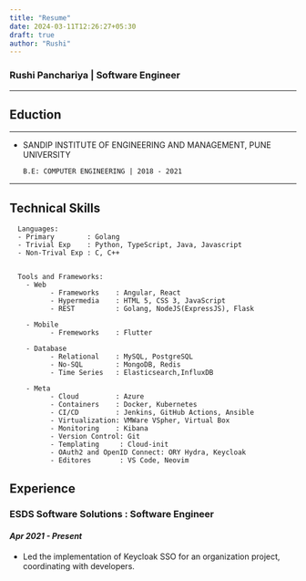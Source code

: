 ```yaml
---
title: "Resume"
date: 2024-03-11T12:26:27+05:30
draft: true
author: "Rushi"
---
```


### Rushi Panchariya | Software Engineer
---
## Eduction
---
- SANDIP INSTITUTE OF ENGINEERING AND MANAGEMENT, PUNE UNIVERSITY

      B.E: COMPUTER ENGINEERING | 2018 - 2021

---

## Technical Skills
      
      Languages:
      - Primary        : Golang
      - Trivial Exp    : Python, TypeScript, Java, Javascript
      - Non-Trival Exp : C, C++


      Tools and Frameworks:
        - Web
              - Frameworks    : Angular, React
              - Hypermedia    : HTML 5, CSS 3, JavaScript
              - REST          : Golang, NodeJS(ExpressJS), Flask

        - Mobile
              - Fremeworks    : Flutter

        - Database
              - Relational    : MySQL, PostgreSQL
              - No-SQL        : MongoDB, Redis
              - Time Series   : Elasticsearch,InfluxDB

        - Meta
              - Cloud         : Azure
              - Containers    : Docker, Kubernetes
              - CI/CD         : Jenkins, GitHub Actions, Ansible
              - Virtualization: VMWare VSpher, Virtual Box
              - Monitoring    : Kibana
              - Version Control: Git
              - Templating     : Cloud-init
              - OAuth2 and OpenID Connect: ORY Hydra, Keycloak
              - Editores       : VS Code, Neovim

## Experience

### ESDS Software Solutions : Software Engineer
#### *Apr 2021 - Present*

  - Led the implementation of Keycloak SSO for an organization project, coordinating with developers. 
